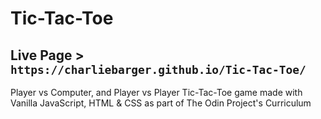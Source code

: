 # Tic-Tac-Toe
## Live Page > `https://charliebarger.github.io/Tic-Tac-Toe/`
Player vs Computer, and Player vs Player Tic-Tac-Toe game made with Vanilla JavaScript, HTML &amp; CSS as part of The Odin Project's Curriculum
